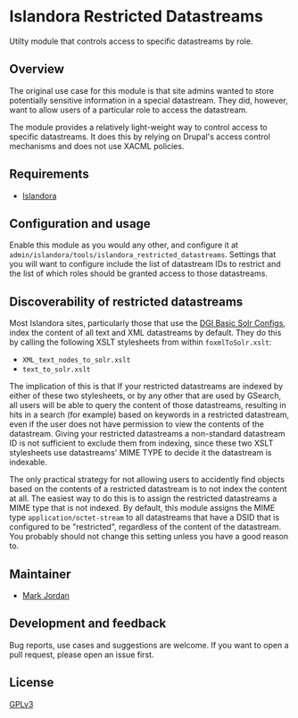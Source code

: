 # Islandora Restricted Datastreams

Utilty module that controls access to specific datastreams by role.

## Overview

The original use case for this module is that site admins wanted to store potentially sensitive information in a special datastream. They did, however, want to allow users of a particular role to access the datastream.

The module provides a relatively light-weight way to control access to specific datastreams. It does this by relying on Drupal's access control mechanisms and does not use XACML policies.

## Requirements

* [Islandora](https://github.com/Islandora/islandora)

## Configuration and usage

Enable this module as you would any other, and configure it at `admin/islandora/tools/islandora_restricted_datastreams`. Settings that you will want to configure include the list of datastream IDs to restrict and the list of which roles should be granted access to those datastreams.

## Discoverability of restricted datastreams

Most Islandora sites, particularly those that use the [DGI Basic Solr Configs](https://github.com/discoverygarden/basic-solr-config), index the content of all text and XML datastreams by default. They do this by calling the following XSLT stylesheets from within `foxmlToSolr.xslt`:

* `XML_text_nodes_to_solr.xslt`
* `text_to_solr.xslt`

The implication of this is that If your restricted datastreams are indexed by either of these two stylesheets, or by any other that are used by GSearch, all users will be able to query the content of those datastreams, resulting in hits in a search (for example) based on keywords in a restricted datastream, even if the user does not have permission to view the contents of the datastream. Giving your restricted datastreams a non-standard datastream ID is not sufficient to exclude them from indexing, since these two XSLT stylesheets use datastreams' MIME TYPE to decide it the datastream is indexable.

The only practical strategy for not allowing users to accidently find objects based on the contents of a restricted datastream is to not index the content at all. The easiest way to do this is to assign the restricted datastreams a MIME type that is not indexed. By default, this module assigns the MIME type `application/octet-stream` to all datastreams that have a DSID that is configured to be "restricted", regardless of the content of the datastream. You probably should not change this setting unless you have a good reason to.

## Maintainer

* [Mark Jordan](https://github.com/mjordan)

## Development and feedback

Bug reports, use cases and suggestions are welcome. If you want to open a pull request, please open an issue first.

## License

 [GPLv3](http://www.gnu.org/licenses/gpl-3.0.txt)
